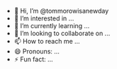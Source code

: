 - 👋 Hi, I’m @tommorowisanewday
- 👀 I’m interested in ...
- 🌱 I’m currently learning ...
- 💞️ I’m looking to collaborate on ...
- 📫 How to reach me ...
- 😄 Pronouns: ...
- ⚡ Fun fact: ...

<!---
tommorowisanewday/tommorowisanewday is a ✨ special ✨ repository because its `README.md` (this file) appears on your GitHub profile.
You can click the Preview link to take a look at your changes.
--->
